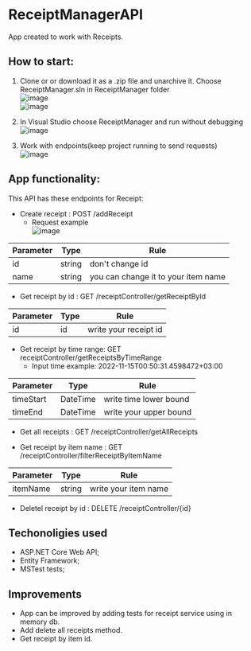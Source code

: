# ReceiptManagerAPI
 
App created to work with Receipts. <br>
## How to start: 
1) Clone or or download it as a .zip file and unarchive it. Choose ReceiptManager.sln in ReceiptManager folder<br>
![image](https://user-images.githubusercontent.com/108615436/201790907-ae41c018-5bf6-4bf3-8862-d12932f23629.png)<br>
![image](https://user-images.githubusercontent.com/108615436/201791028-727bc933-8f17-4fdd-8478-d04f90347f12.png)


2) In Visual Studio choose ReceiptManager and run without debugging
![image](https://user-images.githubusercontent.com/108615436/201791121-e160b400-f109-4777-b19f-dd6dc4e16793.png)

3) Work with endpoints(keep project running to send requests)<br>
![image](https://user-images.githubusercontent.com/108615436/201791187-57ff2d10-3d83-4149-aa17-d1d0542c1e3c.png)

## App functionality: <br>
 This API has these endpoints for Receipt:
  * Create receipt : POST /addReceipt<br>
     * Request example<br>
   ![image](https://user-images.githubusercontent.com/108615436/201788562-ab1afeaf-7819-49ee-8fdb-3064ed24c088.png)

 | Parameter      | Type          | Rule                               |
 | -------------  | ------------- | -----------------------------------|
 | id             | string        | don't change id                    |
 | name           | string        |you can change it to your item name |

 * Get receipt by id : GET /receiptController/getReceiptById<br>
 
 | Parameter      | Type          | Rule                               |
 | -------------  | ------------- | -----------------------------------|
 | id             | id        | write your receipt id                    |
 
  * Get receipt by time range: GET receiptController/getReceiptsByTimeRange<br>
    * Input time example:  2022-11-15T00:50:31.4598472+03:00
   
 | Parameter      | Type          | Rule                               |
 | -------------  | ------------- | -----------------------------------|
 | timeStart           | DateTime       | write time lower bound               |     
  | timeEnd            | DateTime        | write your upper bound               |   
  
  * Get all receipts : GET /receiptController/getAllReceipts<br>

 * Get receipt by item name : GET /receiptController/filterReceiptByItemName<br>
 
 | Parameter      | Type          | Rule                               |
 | -------------  | ------------- | -----------------------------------|
 | itemName             | string        | write your item name                    |
 
 * Deletel receipt by id : DELETE /receiptController/{id}<br>
 ## Techonoligies used
 * ASP.NET Core Web API;
* Entity Framework;
* MSTest tests;
 ## Improvements
 * App can be improved by adding tests for receipt service using in memory db.<br>
 * Add delete all receipts method. <br>
 * Get receipt by item id. <br>

